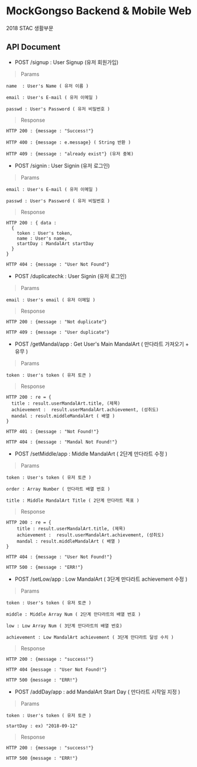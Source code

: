 # MockGongso Backend & Mobile Web
2018 STAC 생활부문

## API Document

* POST /signup : User Signup (유저 회원가입)

> Params

    name  : User's Name ( 유저 이름 )

    email : User's E-mail ( 유저 이메일 )

    passwd : User's Password ( 유저 비밀번호 )

> Response

    HTTP 200 : {message : "Success!"}

    HTTP 400 : {message : e.message} ( String 반환 )

    HTTP 409 : {message : "already exist"} (유저 중복)


* POST /signin : User Signin (유저 로그인)

> Params

    email : User's E-mail ( 유저 이메일 )

    passwd : User's Password ( 유저 비밀번호 )

> Response

    HTTP 200 : { data :
      {
        token : User's token,
        name : User's name,
        startDay : MandalArt startDay
      }
    }

    HTTP 404 : {message : "User Not Found"}


* POST /duplicatechk : User Signin (유저 로그인)

> Params

    email : User's email ( 유저 이메일 )

> Response

    HTTP 200 : {message : "Not duplicate"}

    HTTP 409 : {message : "User duplicate"}

* POST /getMandal/app : Get User's Main MandalArt ( 만다라트 가져오기 + 유무 )

> Params

    token : User's token ( 유저 토큰 )

> Response

    HTTP 200 : re = {
      title : result.userMandalArt.title, (제목)
      achievement :  result.userMandalArt.achievement, (성취도)
      mandal : result.middleMandalArt ( 배열 )
    }

    HTTP 401 : {message : "Not Found!"}

    HTTP 404 : {message : "Mandal Not Found!"}

* POST /setMiddle/app : Middle MandalArt ( 2단계 만다라트 수정 )

> Params

    token : User's token ( 유저 토큰 )

    order : Array Number ( 만다라트 배열 번호 )

    title : Middle MandalArt Title ( 2단계 만다라트 목표 )

> Response

    HTTP 200 : re = {
        title : result.userMandalArt.title, (제목)
        achievement :  result.userMandalArt.achievement, (성취도)
        mandal : result.middleMandalArt ( 배열 )
    }

    HTTP 404 : {message : "User Not Found!"}

    HTTP 500 : {message : "ERR!"}

* POST /setLow/app : Low MandalArt ( 3단계 만다라트 achievement 수정 )

> Params

    token : User's token ( 유저 토큰 )

    middle : Middle Array Num ( 2단계 만다라트의 배열 번호 )

    low : Low Array Num ( 3단계 만다라트의 배열 번호)

    achievement : Low MandalArt achievement ( 3단계 만다라트 달성 수치 )

> Response

    HTTP 200 : {message : "success!"}

    HTTP 404 {message : "User Not Found!"}

    HTTP 500 {message : "ERR!"}

* POST /addDay/app : add MandalArt Start Day ( 만다라트 시작일 지정 )

> Params

    token : User's token ( 유저 토큰 )

    startDay : ex) "2018-09-12"

> Response

    HTTP 200 : {message : "success!"}

    HTTP 500 {message : "ERR!"}
